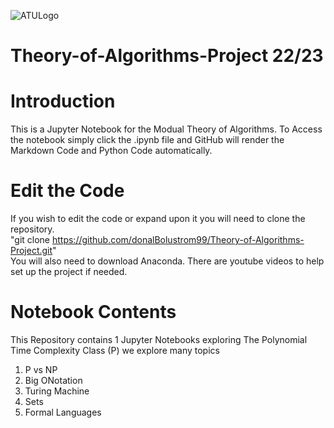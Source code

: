 ![ATULogo](https://user-images.githubusercontent.com/78157530/211163527-5fa63c5d-64df-4c5f-b42d-aa3467ceec39.png)
# Theory-of-Algorithms-Project 22/23

# Introduction
This is a Jupyter Notebook for the Modual Theory of Algorithms. To Access the notebook simply click the .ipynb file and GitHub will render the Markdown Code and Python Code automatically.

# Edit the Code
If you wish to edit the code or expand upon it you will need to clone the repository. <br>
"git clone https://github.com/donalBolustrom99/Theory-of-Algorithms-Project.git" <br>
You will also need to download Anaconda. There are youtube videos to help set up the project if needed.

# Notebook Contents
This Repository contains 1 Jupyter Notebooks exploring The Polynomial Time Complexity Class (P) we explore many topics

1. P vs NP
2. Big ONotation
3. Turing Machine
4. Sets
5. Formal Languages
